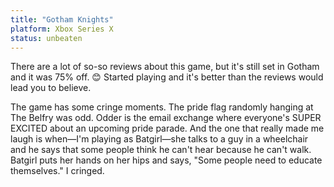 ```yaml
---
title: "Gotham Knights"
platform: Xbox Series X
status: unbeaten
---
```


There are a lot of so-so reviews about this game, but it's still set in Gotham and it was 75% off. 😊
Started playing and it's better than the reviews would lead you to believe.

The game has some cringe moments.
The pride flag randomly hanging at The Belfry was odd.
Odder is the email exchange where everyone's SUPER EXCITED about an upcoming pride parade.
And the one that really made me laugh is when—I'm playing as Batgirl—she talks to a guy in a wheelchair and he says that some people think he can't hear because he can't walk.
Batgirl puts her hands on her hips and says, "Some people need to educate themselves."
I cringed.
